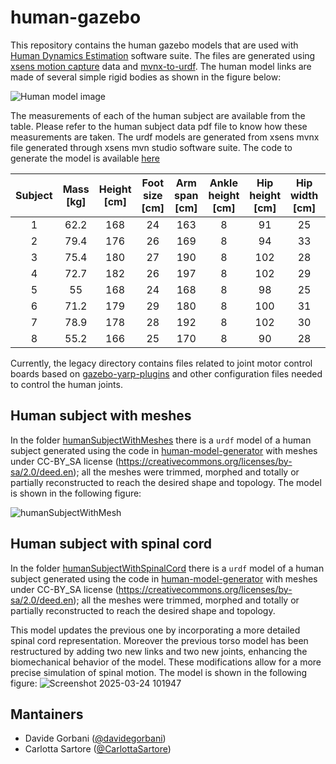 # human-gazebo

This repository contains the human gazebo models that are used with [Human Dynamics Estimation](https://github.com/robotology/human-dynamics-estimation) software suite.  The files are generated using [xsens motion capture](https://www.xsens.com/) data and [mvnx-to-urdf](https://github.com/ami-iit/mvnx-to-urdf). The human model links are made of several simple rigid bodies as shown in the figure below:

![Human model image](misc/human-model.png)


The measurements of each of the human subject are available from the table. Please refer to the human subject data pdf file to know how these measurements are taken. The urdf models are generated from xsens mvnx file generated through xsens mvn studio software suite.  The code to generate the model is available [here](https://github.com/dic-iit/human-model-generator)


|   Subject |  Mass [kg] | Height [cm] | Foot size [cm] | Arm span [cm] | Ankle height [cm] | Hip height [cm]| Hip width [cm] | Knee height [cm] | Shoulder width [cm] | Shoulder height [cm] | Sole height [cm] |
|:---------:|:----:|:---------:|:------:|:------:|:------:|:------:|:------:|:------:|:------:|:------:|:------:|
|  1 | 62.2 | 168 |  24 | 163 | 8 | 91  | 25 | 48.5 | 35.4 | 140 | - |
|  2 | 79.4 | 176 |  26 | 169 | 8 | 94  | 33 | 48   | 40   | 140 | - |
|  3 | 75.4 | 180 |  27 | 190 | 8 | 102 | 28 | 58   | 43   | 148 | - |
|  4 | 72.7 | 182 |  26 | 197 | 8 | 102 | 29 | 56   | 42   | 150 | - |
|  5 | 55   | 168 |  24 | 168 | 8 | 98  | 25 | 52   | 38   | 139 | - |
|  6 | 71.2 | 179 |  29 | 180 | 8 | 100 | 31 | 49   | 43   | 147 | - |
|  7 | 78.9 | 178 |  28 | 192 | 8 | 102 | 30 | 52   | 44   | 148 | - |
|  8 | 55.2 | 166 |  25 | 170 | 8 | 90  | 28 | 45   | 37   | 139 | - |

Currently, the legacy directory contains files related to joint motor control boards based on [gazebo-yarp-plugins](https://github.com/robotology/gazebo-yarp-plugins) and other configuration files needed to control the human joints.

## Human subject with meshes
In the folder [humanSubjectWithMeshes](./humanSubjectWithMeshes) there is a `urdf` model of a human subject generated using the code in [human-model-generator](https://github.com/ami-iit/human-model-generator) with meshes  under CC-BY_SA license (https://creativecommons.org/licenses/by-sa/2.0/deed.en); all the meshes were trimmed, morphed and totally or partially reconstructed to reach the desired shape and topology. The model is shown in the following figure:

![humanSubjectWithMesh](https://github.com/user-attachments/assets/dafeaf9a-3c15-4b72-a21d-4f20b1897350)

## Human subject with spinal cord 
In the folder [humanSubjectWithSpinalCord](./humanSubjectWithSpinalCord) there is a `urdf` model of a human subject generated using the code in [human-model-generator](https://github.com/ami-iit/human-model-generator) with meshes  under CC-BY_SA license (https://creativecommons.org/licenses/by-sa/2.0/deed.en); all the meshes were trimmed, morphed and totally or partially reconstructed to reach the desired shape and topology. 

This model updates the previous one by incorporating a more detailed spinal cord representation. Moreover the previous torso model has been restructured by adding two new links and two new joints, enhancing the biomechanical behavior of the model. These modifications allow for a more precise simulation of spinal motion.
The model is shown in the following figure:
![Screenshot 2025-03-24 101947](https://github.com/user-attachments/assets/74825688-775a-4aed-82b9-de6888b7064c)



## Mantainers

* Davide Gorbani ([@davidegorbani](https://github.com/davidegorbani))
* Carlotta Sartore ([@CarlottaSartore](https://github.com/CarlottaSartore))
